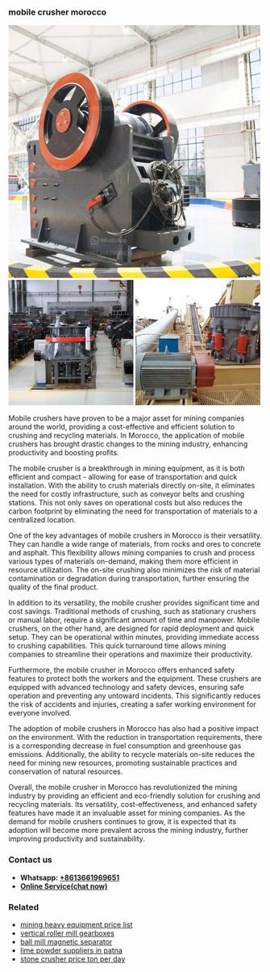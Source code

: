 <h3>mobile crusher morocco</h3><img src='1708587104.jpg' alt=''><p>Mobile crushers have proven to be a major asset for mining companies around the world, providing a cost-effective and efficient solution to crushing and recycling materials. In Morocco, the application of mobile crushers has brought drastic changes to the mining industry, enhancing productivity and boosting profits.</p><p>The mobile crusher is a breakthrough in mining equipment, as it is both efficient and compact - allowing for ease of transportation and quick installation. With the ability to crush materials directly on-site, it eliminates the need for costly infrastructure, such as conveyor belts and crushing stations. This not only saves on operational costs but also reduces the carbon footprint by eliminating the need for transportation of materials to a centralized location.</p><p>One of the key advantages of mobile crushers in Morocco is their versatility. They can handle a wide range of materials, from rocks and ores to concrete and asphalt. This flexibility allows mining companies to crush and process various types of materials on-demand, making them more efficient in resource utilization. The on-site crushing also minimizes the risk of material contamination or degradation during transportation, further ensuring the quality of the final product.</p><p>In addition to its versatility, the mobile crusher provides significant time and cost savings. Traditional methods of crushing, such as stationary crushers or manual labor, require a significant amount of time and manpower. Mobile crushers, on the other hand, are designed for rapid deployment and quick setup. They can be operational within minutes, providing immediate access to crushing capabilities. This quick turnaround time allows mining companies to streamline their operations and maximize their productivity.</p><p>Furthermore, the mobile crusher in Morocco offers enhanced safety features to protect both the workers and the equipment. These crushers are equipped with advanced technology and safety devices, ensuring safe operation and preventing any untoward incidents. This significantly reduces the risk of accidents and injuries, creating a safer working environment for everyone involved.</p><p>The adoption of mobile crushers in Morocco has also had a positive impact on the environment. With the reduction in transportation requirements, there is a corresponding decrease in fuel consumption and greenhouse gas emissions. Additionally, the ability to recycle materials on-site reduces the need for mining new resources, promoting sustainable practices and conservation of natural resources.</p><p>Overall, the mobile crusher in Morocco has revolutionized the mining industry by providing an efficient and eco-friendly solution for crushing and recycling materials. Its versatility, cost-effectiveness, and enhanced safety features have made it an invaluable asset for mining companies. As the demand for mobile crushers continues to grow, it is expected that its adoption will become more prevalent across the mining industry, further improving productivity and sustainability.</p><h3>Contact us</h3><ul><li><strong>Whatsapp:&nbsp;<a href="https://wa.me/8613661969651">+8613661969651</a></strong></li><li><a href="https://swt.shibang-china.com/?git&amp;zhl&amp;mobile crusher morocco"><strong>Online Service(chat now)</strong></a></li></ul><h3>Related</h3><ul><li><a href='mining heavy equipment price list.md'>mining heavy equipment price list</a></li><li><a href='vertical roller mill gearboxes.md'>vertical roller mill gearboxes</a></li><li><a href='ball mill magnetic separator.md'>ball mill magnetic separator</a></li><li><a href='lime powder suppliers in patna.md'>lime powder suppliers in patna</a></li><li><a href='stone crusher price ton per day.md'>stone crusher price ton per day</a></li></ul>